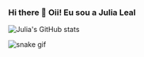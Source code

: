 ### Hi there 👋 Oii! Eu sou a Julia Leal

![Julia's GitHub stats](https://github-readme-stats.vercel.app/api?username=devJuliaLeal&show_icons=true&theme=aura_dark)


           
          

          
          




![snake gif](https://github.com/devJuliaLeal/devJuliaLeal/blob/output/github-contribution-grid-snake.svg)
